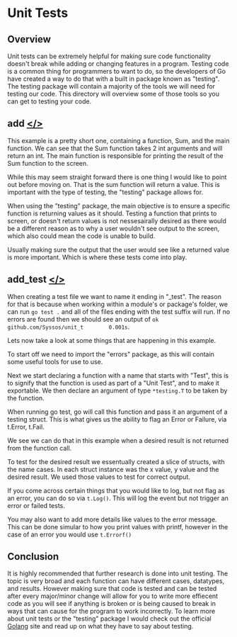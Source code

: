 # Unit Tests

## Overview

Unit tests can be extremely helpful for making sure code functionality doesn't break while adding or changing features in a program. Testing code is a common thing for programmers to want to do, so the developers of Go have created a way to do that with a built in package known as "testing". The testing package will contain a majority of the tools we will need for testing our code. This directory will overview some of those tools so you can get to testing your code.

## add [</>](https://github.com/Syssos/Learning_Go/blob/main/0x10_Unit_Tests/00_add.go)

This example is a pretty short one, containing a function, Sum, and the main function. We can see that the Sum function takes 2 int arguments and will return an int. The main function is responsible for printing the result of the Sum function to the screen.

While this may seem straight forward there is one thing I would like to point out before moving on. That is the sum function will return a value. This is important with the type of testing, the "testing" package allows for. 

When using the "testing" package, the main objective is to ensure a specific function is returning values as it should. Testing a function that prints to screen, or doesn't return values is not nessesairally desired as there would be a different reason as to why a user wouldn't see output to the screen, which also could mean the code is unable to build. 

Usually making sure the output that the user would see like a returned value is more important. Which is where these tests come into play.

## add_test [</>](https://github.com/Syssos/Learning_Go/blob/main/0x10_Unit_Tests/01_add_test.go)

When creating a test file we want to name it ending in "\_test". The reason for that is because when working within a module's or package's folder, we can run ``` go test . ``` and all of the files ending with the test suffix will run. If no errors are found then we should see an output of ``` ok      github.com/Syssos/unit_t        0.001s ```.

Lets now take a look at some things that are happening in this example.

To start off we need to import the "errors" package, as this will contain some useful tools for use to use.

Next we start declaring a function with a name that starts with "Test", this is to signify that the function is used as part of a "Unit Test", and to make it exportable. We then declare an argument of type ``` *testing.T ``` to be taken by the function.

When running go test, go will call this function and pass it an argument of a testing struct. This is what gives us the ability to flag an Error or Failure, via t.Error, t.Fail.

We see we can do that in this example when a desired result is not returned from the function call.

To test for the desired result we essentually created a slice of structs, with the name cases. In each struct instance was the x value, y value and the desired result. We used those values to test for correct output.

If you come across certain things that you would like to log, but not flag as an error, you can do so via ``` t.Log() ```. This will log the event but not trigger an error or failed tests.

You may also want to add more details like values to the error message. This can be done simular to how you print values with printf, however in the case of an error you would use ``` t.Errorf() ```

## Conclusion

It is highly recommended that further research is done into unit testing. The topic is very broad and each function can have different cases, datatypes, and results. However making sure that code is tested and can be tested after every major/minor change will allow for you to write more effiecent code as you will see if anything is broken or is being caused to break in ways that can cause for the program to work incorrectly. To learn more about unit tests or the "testing" package I would check out the official [Golang](https://golang.org/pkg/testing/) site and read up on what they have to say about testing.